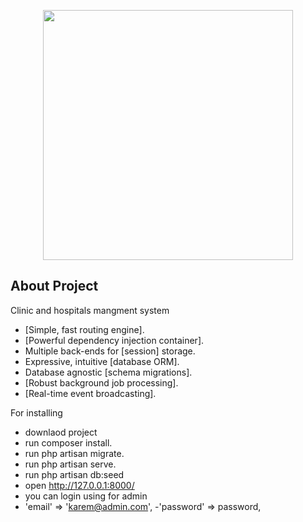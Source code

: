 <p align="center"><a href="https://laravel.com" target="_blank"><img src="https://i.pinimg.com/originals/ca/65/c6/ca65c6aba1d490bc5408dabab5edee0c.png" width="400"></a></p>


## About Project

Clinic and hospitals mangment system 
- [Simple, fast routing engine].
- [Powerful dependency injection container].
- Multiple back-ends for [session] storage.
- Expressive, intuitive [database ORM].
- Database agnostic [schema migrations].
- [Robust background job processing].
- [Real-time event broadcasting].


For installing
- downlaod project
- run composer install.
- run php artisan migrate.
- run php artisan serve.
- run php artisan db:seed
- open http://127.0.0.1:8000/
- you can login using for admin
- 'email' => 'karem@admin.com',
-'password' => password,
